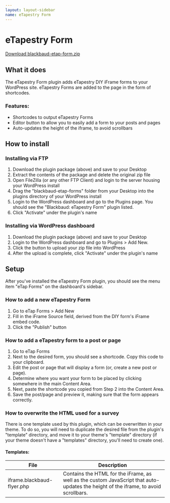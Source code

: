 ```yaml
---
layout: layout-sidebar
name: eTapestry Form
---
```


# eTapestry Form

<a href="http://api.blackbaud.com/services/wordpress/updater/plugins/blackbaud-etap-form.zip" target="_blank" class="btn btn-primary"><i class="fa fa-download"></i> Download blackbaud-etap-form.zip</a>

## What it does

The eTapestry Form plugin adds eTapestry DIY iFrame forms to your WordPress site. eTapestry Forms are added to the page in the form of shortcodes.

<h3>Features:</h3>

- Shortcodes to output eTapestry Forms
- Editor button to allow you to easily add a form to your posts and pages
- Auto-updates the height of the iframe, to avoid scrollbars

## How to install

### Installing via FTP

1. Download the plugin package (above) and save to your Desktop
1. Extract the contents of the package and delete the original zip file
1. Open FileZilla (or any other FTP Client) and login to the server housing your WordPress install
1. Drag the "blackbaud-etap-forms" folder from your Desktop into the plugins directory of your WordPress install
1. Login to the WordPress dashboard and go to the Plugins page. You should see the "Blackbaud: eTapestry Form" plugin listed.
1. Click "Activate" under the plugin's name

### Installing via WordPress dashboard

1. Download the plugin package (above) and save to your Desktop
1. Login to the WordPress dashboard and go to Plugins > Add New. 
1. Click the button to upload your zip file into WordPress
1. After the upload is complete, click "Activate" under the plugin's name

## Setup

After you've installed the eTapestry Form plugin, you should see the menu item "eTap Forms" on the dashboard's sidebar.

### How to add a new eTapestry Form

1. Go to eTap Forms > Add New
1. Fill in the iFrame Source field, derived from the DIY form's iFrame embed code.
1. Click the "Publish" button

### How to add a eTapestry form to a post or page

1. Go to eTap Forms
1. Next to the desired form, you should see a shortcode. Copy this code to your clipboard.
1. Edit the post or page that will display a form (or, create a new post or page).
1. Determine where you want your form to be placed by clicking somewhere in the main Content Area.
1. Next, paste the shortcode you copied from Step 2 into the Content Area.
1. Save the post/page and preview it, making sure that the form appears correctly.

### How to overwrite the HTML used for a survey

There is one template used by this plugin, which can be overwritten in your theme. To do so, you will need to duplicate the desired file from the plugin's "template" directory, and move it to your theme's "template" directory (if your theme doesn't have a "templates" directory, you'll need to create one).

#### Templates:

<div class="table-responsive">
	<table class="table table-parameters">
	    <thead>
	        <tr>
	            <th>File</th>
	            <th>Description</th>
	        </tr>
	    </thead>
	    <tbody>
			<tr>
				<td class="file">iframe.blackbaud-flyer.php</td>
				<td>Contains the HTML for the iFrame, as well as the custom JavaScript that auto-updates the height of the iframe, to avoid scrollbars.</td>
			</tr>
		</tbody>
	</table>
</div>
